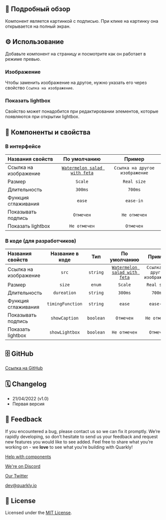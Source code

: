 ## 📖 Подробный обзор

Компонент является картинкой с подписью. При клике на картинку она открывается на полный экран.

## ⚙️ Использование

Добавьте компонент на страницу и посмотрите как он работает в режиме превью.

### Изображение

Чтобы заменить изображение на другое, нужно указать его через свойство `Ссылка на изображение`.

### Показать lightbox

Свойство может понадобится при редактировании элементов, которые появляются при открытии lightbox.

## 🧩 Компоненты и свойства

### В интерфейсе

| Названия свойств      |                                                                                          По умолчанию                                                                                          |             Пример             |
| :-------------------- | :--------------------------------------------------------------------------------------------------------------------------------------------------------------------------------------------: | :----------------------------: |
| Ссылка на изображение | [`Watermelon salad with feta`](https://images.unsplash.com/photo-1649825319037-f30ea5b611c7?ixlib=rb-1.2.1&ixid=MnwxMjA3fDB8MHxwaG90by1wYWdlfHx8fGVufDB8fHx8&auto=format&fit=crop&w=2070&q=80) | `Ссылка на другое изображение` |
| Размер                |                                                                                            `Scale`                                                                                             |          `Real size`           |
| Длительность          |                                                                                            `300ms`                                                                                             |            `700ms`             |
| Функция сглаживания   |                                                                                             `ease`                                                                                             |           `ease-in`            |
| Показывать подпись    |                                                                                           `Отмечен`                                                                                            |          `Не отмечен`          |
| Показать lightbox     |                                                                                          `Не отмечен`                                                                                          |           `Отмечен`            |

### В коде (для разработчиков)

| Названия свойств      | Название в коде  |    Тип    |                                                                                          По умолчанию                                                                                          |             Пример             |
| :-------------------- | :--------------: | :-------: | :--------------------------------------------------------------------------------------------------------------------------------------------------------------------------------------------: | :----------------------------: |
| Ссылка на изображение |      `src`       | `string`  | [`Watermelon salad with feta`](https://images.unsplash.com/photo-1649825319037-f30ea5b611c7?ixlib=rb-1.2.1&ixid=MnwxMjA3fDB8MHxwaG90by1wYWdlfHx8fGVufDB8fHx8&auto=format&fit=crop&w=2070&q=80) | `Ссылка на другое изображение` |
| Размер                |      `size`      |  `enum`   |                                                                                            `Scale`                                                                                             |          `Real size`           |
| Длительность          |   `dureation`    | `string`  |                                                                                            `300ms`                                                                                             |            `700ms`             |
| Функция сглаживания   | `timingFunction` | `string`  |                                                                                             `ease`                                                                                             |           `ease-in`            |
| Показывать подпись    |  `showCaption`   | `boolean` |                                                                                           `Отмечен`                                                                                            |          `Не отмечен`          |
| Показать lightbox     |  `showLightbox`  | `boolean` |                                                                                          `Не отмечен`                                                                                          |           `Отмечен`            |

## 🗄 GitHub

[Ссылка на GitHub](https://github.com/quarkly/community-kit/blob/master/src/ImageViewer)

## 🗓 Changelog

-   21/04/2022 (v1.0)
-   Первая версия

## 📮 Feedback

If you encountered a bug, please contact us so we can fix it promptly. We’re rapidly developing, so don’t hesitate to send us your feedback and request new features you would like to see added. Feel free to share what you’re working on - we **love** to see what you’re building with Quarkly!

[Help with components](https://community.quarkly.io/c/requests/11)

[We're on Discord](https://discord.gg/f9KhSMGX)

[Our Twitter](https://twitter.com/quarklyapp)

[dev@quarkly.io](mailto:dev@quarkly.io)

## 📝 License

Licensed under the [MIT License](https://raw.githubusercontent.com/quarkly/community-kit/master/LICENSE).
